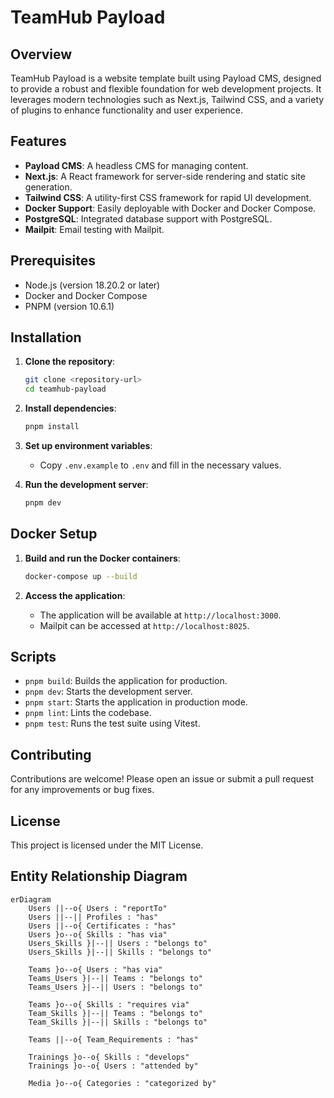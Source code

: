 # TeamHub Payload

## Overview

TeamHub Payload is a website template built using Payload CMS, designed to provide a robust and flexible foundation for web development projects. It leverages modern technologies such as Next.js, Tailwind CSS, and a variety of plugins to enhance functionality and user experience.

## Features

- **Payload CMS**: A headless CMS for managing content.
- **Next.js**: A React framework for server-side rendering and static site generation.
- **Tailwind CSS**: A utility-first CSS framework for rapid UI development.
- **Docker Support**: Easily deployable with Docker and Docker Compose.
- **PostgreSQL**: Integrated database support with PostgreSQL.
- **Mailpit**: Email testing with Mailpit.

## Prerequisites

- Node.js (version 18.20.2 or later)
- Docker and Docker Compose
- PNPM (version 10.6.1)

## Installation

1. **Clone the repository**:

   ```bash
   git clone <repository-url>
   cd teamhub-payload
   ```

2. **Install dependencies**:

   ```bash
   pnpm install
   ```

3. **Set up environment variables**:
   - Copy `.env.example` to `.env` and fill in the necessary values.

4. **Run the development server**:
   ```bash
   pnpm dev
   ```

## Docker Setup

1. **Build and run the Docker containers**:

   ```bash
   docker-compose up --build
   ```

2. **Access the application**:
   - The application will be available at `http://localhost:3000`.
   - Mailpit can be accessed at `http://localhost:8025`.

## Scripts

- `pnpm build`: Builds the application for production.
- `pnpm dev`: Starts the development server.
- `pnpm start`: Starts the application in production mode.
- `pnpm lint`: Lints the codebase.
- `pnpm test`: Runs the test suite using Vitest.

## Contributing

Contributions are welcome! Please open an issue or submit a pull request for any improvements or bug fixes.

## License

This project is licensed under the MIT License.

## Entity Relationship Diagram

```mermaid
erDiagram
    Users ||--o{ Users : "reportTo"
    Users ||--|| Profiles : "has"
    Users ||--o{ Certificates : "has"
    Users }o--o{ Skills : "has via"
    Users_Skills }|--|| Users : "belongs to"
    Users_Skills }|--|| Skills : "belongs to"

    Teams }o--o{ Users : "has via"
    Teams_Users }|--|| Teams : "belongs to"
    Teams_Users }|--|| Users : "belongs to"

    Teams }o--o{ Skills : "requires via"
    Team_Skills }|--|| Teams : "belongs to"
    Team_Skills }|--|| Skills : "belongs to"

    Teams ||--o{ Team_Requirements : "has"

    Trainings }o--o{ Skills : "develops"
    Trainings }o--o{ Users : "attended by"

    Media }o--o{ Categories : "categorized by"
```
